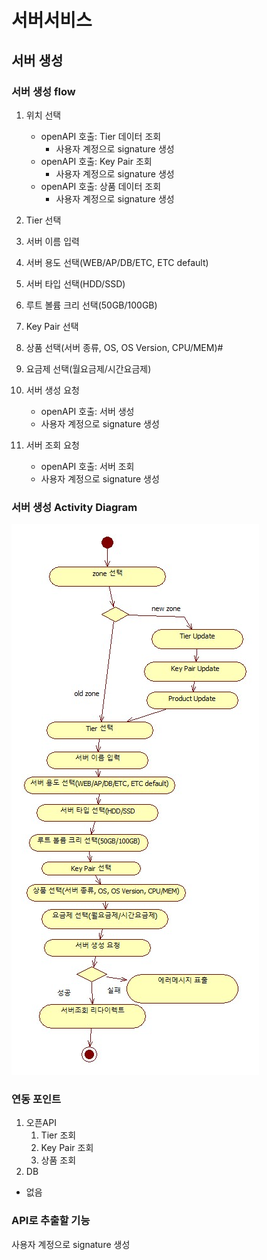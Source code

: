 # 서버서비스

## 서버 생성

### 서버 생성 flow

1. 위치 선택

   - openAPI 호출: Tier 데이터 조회
     - 사용자 계정으로 signature 생성
   - openAPI 호출: Key Pair 조회
     - 사용자 계정으로 signature 생성
   - openAPI 호출: 상품 데이터 조회
     - 사용자 계정으로 signature 생성
2. Tier 선택
3. 서버 이름 입력
4. 서버 용도 선택(WEB/AP/DB/ETC, ETC default)
5. 서버 타입 선택(HDD/SSD)
6. 루트 볼륨 크리 선택(50GB/100GB)
7. Key Pair 선택
8. 상품 선택(서버 종류, OS, OS Version, CPU/MEM)#
9. 요금제 선택(월요금제/시간요금제)
10. 서버 생성 요청
    - openAPI 호출: 서버 생성
    - 사용자 계정으로 signature 생성

11. 서버 조회 요청
    - openAPI 호출: 서버 조회
    - 사용자 계정으로 signature 생성

### 서버 생성 Activity Diagram

![서버 생성 Activity Diagram](../../images/ActivityDiagram_서버생성.jpg)

### 연동 포인트

1. 오픈API
   1. Tier 조회
   2. Key Pair 조회
   3. 상품 조회
2. DB
  - 없음
  
### API로 추출할 기능

사용자 계정으로 signature 생성
